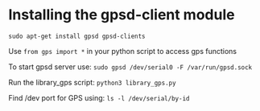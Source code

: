# Installing the gpsd-client module
```shell
sudo apt-get install gpsd gpsd-clients
```
Use `from gps import *` in your python script to access gps functions

To start gpsd server use:
`sudo gpsd /dev/serial0 -F /var/run/gpsd.sock`

Run the library_gps script:
`python3 library_gps.py`

Find /dev port for GPS using:
`ls -l /dev/serial/by-id`


